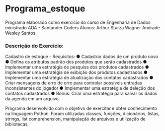 # Programa_estoque
Programa elaborado como exercício do curso de Engenharia de Dados ministrado ADA - Santander Coders
Alunos:
        Arthur Sturza
        Wagner Andrade
        Wesley Santos

### Descrição do Exercício:

Cadastro de estoque - Requisitos:
●	Cadastrar dados de um produto novo
●	Defina os atributos padrão dos produtos que serão cadastrados
●	Implementar uma estratégia de pesquisa dos produtos cadastrados
●	Implementar uma estratégia de exibição dos produtos cadastrados
●	Implementar uma estratégia de atualização dos contatos cadastrados
●	Criar mensagens de erro de erro para controlar possíveis entradas inconsistentes do jogador
●	Implementar uma estratégia de deleção dos contatos cadastrados
●	Bônus: Criar uma estratégia para salvar os dados da agenda em um arquivo.

Programa desenvolvido com o objetivo de exercitar e obter conhecimento na linguagem Python.
Foram utilizadas classes, funções, dicionários, listas, strings, list comprehension, manipulação de arquivos e utilização de bibliotecas.
